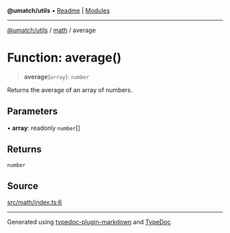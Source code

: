 **@umatch/utils** • [Readme](../../index.md) \| [Modules](../../modules.md)

***

[@umatch/utils](../../modules.md) / [math](../index.md) / average

# Function: average()

> **average**(`array`): `number`

Returns the average of an array of numbers.

## Parameters

• **array**: readonly `number`[]

## Returns

`number`

## Source

[src/math/index.ts:6](https://github.com/umatch-oficial/utils/blob/c1935bc/src/math/index.ts#L6)

***

Generated using [typedoc-plugin-markdown](https://www.npmjs.com/package/typedoc-plugin-markdown) and [TypeDoc](https://typedoc.org/)
